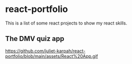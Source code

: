 # react-portfolio

This is a list of some react projects to show my react skills.

## The DMV quiz app
[
](https://github.com/juliet-karpah/react-portfolio/blob/main/assets/React%20App.gif)https://github.com/juliet-karpah/react-portfolio/blob/main/assets/React%20App.gif
